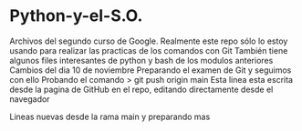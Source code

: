 # Python-y-el-S.O.
Archivos del segundo curso de Google. 
Realmente este repo sólo lo estoy usando para realizar las practicas de los comandos con Git
También tiene algunos files interesantes de python y bash de los modulos anteriores
Cambios del dia 10 de noviembre 
Preparando el examen de Git y seguimos con ello
Probando el comando > git push origin main
Esta linea esta escrita desde la pagina de GitHub en el repo, editando directamente desde el navegador





Lineas nuevas desde la rama main
y preparando mas
